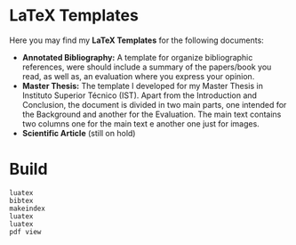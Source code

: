 # LaTeX Templates
Here you may find my __LaTeX Templates__ for the following documents:
- __Annotated Bibliography:__ A template for organize bibliographic references, were should include a summary of the papers/book you read, as well as, an evaluation where you express your opinion.
- __Master Thesis:__ The template I developed for my Master Thesis in Instituto Superior Técnico (IST). Apart from the Introduction and Conclusion, the document is divided in two main parts, one intended for the Background and another for the Evaluation. The main text contains two columns one for the main text e another one just for images.
- __Scientific Article__ (still on hold)

# Build
```
luatex
bibtex
makeindex
luatex
luatex
pdf view
```
